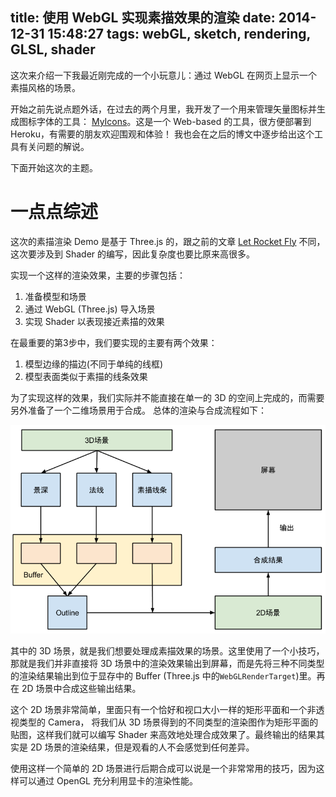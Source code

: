 title: 使用 WebGL 实现素描效果的渲染
date: 2014-12-31 15:48:27
tags: webGL, sketch, rendering, GLSL, shader
---

这次来介绍一下我最近刚完成的一个小玩意儿：通过 WebGL 在网页上显示一个素描风格的场景。

<!-- more -->

开始之前先说点题外话，在过去的两个月里，我开发了一个用来管理矢量图标并生成图标字体的工具：
[MyIcons](http://io-meter.com/myicons)。这是一个 Web-based 的工具，很方便部署到 Heroku，有需要的朋友欢迎围观和体验！
我也会在之后的博文中逐步给出这个工具有关问题的解说。

下面开始这次的主题。

# 一点点综述

这次的素描渲染 Demo 是基于 Three.js 的，跟之前的文章 [Let Rocket Fly](http://io-meter.com/2014/04/05/let-rocket-fly/)
不同，这次要涉及到 Shader 的编写，因此复杂度也要比原来高很多。

实现一个这样的渲染效果，主要的步骤包括：

1. 准备模型和场景
2. 通过 WebGL (Three.js) 导入场景
3. 实现 Shader 以表现接近素描的效果

在最重要的第3步中，我们要实现的主要有两个效果：

1. 模型边缘的描边(不同于单纯的线框)
2. 模型表面类似于素描的线条效果

为了实现这样的效果，我们实际并不能直接在单一的 3D 的空间上完成的，而需要另外准备了一个二维场景用于合成。
总体的渲染与合成流程如下：

![Pipeline](/img/posts/sketch-rendering-pipeline.png)

其中的 3D 场景，就是我们想要处理成素描效果的场景。这里使用了一个小技巧，
那就是我们并非直接将 3D 场景中的渲染效果输出到屏幕，而是先将三种不同类型的渲染结果输出到位于显存中的 Buffer
(Three.js 中的`WebGLRenderTarget`)里。再在 2D 场景中合成这些输出结果。

这个 2D 场景非常简单，里面只有一个恰好和视口大小一样的矩形平面和一个非透视类型的 Camera，
将我们从 3D 场景得到的不同类型的渲染图作为矩形平面的贴图，这样我们就可以编写 Shader
来高效地处理合成效果了。最终输出的结果其实是 2D 场景的渲染结果，但是观看的人不会感觉到任何差异。

使用这样一个简单的 2D 场景进行后期合成可以说是一个非常常用的技巧，因为这样可以通过 OpenGL 充分利用显卡的渲染性能。

